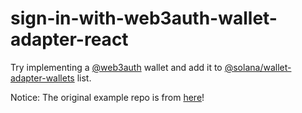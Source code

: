 # sign-in-with-web3auth-wallet-adapter-react
Try implementing a [@web3auth](https://github.com/Web3Auth/web3auth-web) wallet and add it to [@solana/wallet-adapter-wallets](https://github.com/solana-labs/wallet-adapter) list.

Notice: The original example repo is from [here](https://github.com/Web3Auth/siww-quickstart/tree/main/sign-in-with-web3-solana)!
